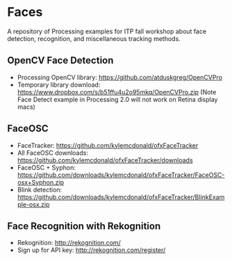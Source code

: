 Faces
=====

A repository of Processing examples for ITP fall workshop about face detection, recognition, and miscellaneous tracking methods.


OpenCV Face Detection
---------------------

* Processing OpenCV library: https://github.com/atduskgreg/OpenCVPro
* Temporary library download: https://www.dropbox.com/s/b51ffu4u2o95mkq/OpenCVPro.zip (Note Face Detect example in Processing 2.0 will not work on Retina display macs)

FaceOSC
-------
* FaceTracker: https://github.com/kylemcdonald/ofxFaceTracker
* All FaceOSC downloads: https://github.com/kylemcdonald/ofxFaceTracker/downloads
* FaceOSC + Syphon: https://github.com/downloads/kylemcdonald/ofxFaceTracker/FaceOSC-osx+Syphon.zip
* Blink detection: https://github.com/downloads/kylemcdonald/ofxFaceTracker/BlinkExample-osx.zip

Face Recognition with Rekognition
---------------------------------
* Rekognition: http://rekognition.com/
* Sign up for API key: http://rekognition.com/register/
